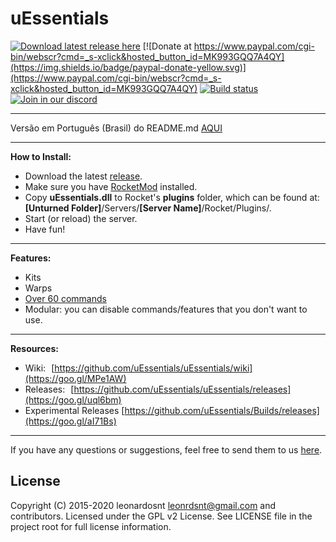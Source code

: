 # uEssentials

[![Download latest release here](https://img.shields.io/badge/download-latest_release-brightgreen.svg?maxAge=2592000)](https://goo.gl/VKjqPg)
[![Donate at https://www.paypal.com/cgi-bin/webscr?cmd=_s-xclick&hosted_button_id=MK993GQQ7A4QY](https://img.shields.io/badge/paypal-donate-yellow.svg)](https://www.paypal.com/cgi-bin/webscr?cmd=_s-xclick&hosted_button_id=MK993GQQ7A4QY)
[![Build status](https://ci.appveyor.com/api/projects/status/pxm15136lg6mcd2n?svg=true)](https://ci.appveyor.com/project/leonardosnt/uessentials)
[![Join in our discord](https://discordapp.com/api/guilds/325080396868091906/widget.png)](https://discord.gg/JtHwhNq)

---

Versão em Português (Brasil) do README.md [AQUI](https://github.com/uEssentials/uEssentials/blob/master/README_PT-BR.md)

---

**How to Install:**

- Download the latest [release](https://goo.gl/VKjqPg).
- Make sure you have [RocketMod](https://github.com/SmartlyDressedGames/Legally-Distinct-Missile) installed.
- Copy **uEssentials.dll** to Rocket's **plugins** folder, which can be found at: **[Unturned Folder]**/Servers/**[Server Name]**/Rocket/Plugins/.
- Start (or reload) the server.
- Have fun!

---

**Features:**
- Kits
- Warps
- [Over 60 commands](https://goo.gl/VpucUK)
- Modular: you can disable commands/features that you don't want to use.

---

**Resources:**
- Wiki: [https://github.com/uEssentials/uEssentials/wiki](https://goo.gl/MPe1AW)
- Releases: [https://github.com/uEssentials/uEssentials/releases](https://goo.gl/uql6bm)
- Experimental Releases [https://github.com/uEssentials/Builds/releases](https://goo.gl/aI71Bs)

---

If you have any questions or suggestions, feel free to send them to us [here](https://goo.gl/amgH8v).

## License
Copyright (C) 2015-2020 leonardosnt <leonrdsnt@gmail.com> and contributors.
Licensed under the GPL v2 License. See LICENSE file in the project root for full license information.
